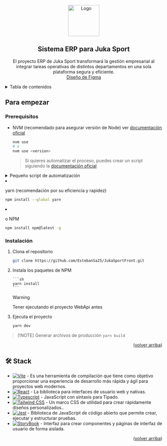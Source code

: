 <a name="readme-top"></a>

<div align="center">

<a href="https://github.com/midudev/la-velada-web-oficial">
  <img width="100px" src="https://imgur.com/vtrXGWQ.png" alt="Logo" width="800" />
</a>

## Sistema **ERP** para Juka Sport

El proyecto ERP de Juka Sport transformará la gestión empresarial al integrar tareas operativas de distintos departamentos en una sola plataforma segura y eficiente.\
[Diseño de Figma](https://www.figma.com/design/q2Wmi4Ymiswz6XTd1mN9vu/Juka-Sport?node-id=17%3A180&t=EJ1MfL6nnu7JuYKz-1)

</div>

<details>
<summary>Tabla de contenidos</summary>

-   [Sistema **ERP** para Juka Sport](#sistema-erp-para-juka-sport)
-   [Para empezar](#para-empezar)
    -   [Prerequisitos](#prerequisitos)
    -   [Instalación](#instalación)
-   [🛠️ Stack](#️-stack)
</details>

## Para empezar

### Prerequisitos

-   NVM (recomendado para asegurar versión de Node) ver [documentación oficial](https://github.com/nvm-sh/nvm?tab=readme-ov-file#installing-and-updating)

    ```sh
    nvm use
    # o
    nvm use <version>
    ```

    > Si quieres automatizar el proceso, puedes crear un script siguiendo la [documentación oficial](https://github.com/nvm-sh/nvm?tab=readme-ov-file#calling-nvm-use-automatically-in-a-directory-with-a-nvmrc-file)

<details>
	<summary>Pequeño script de automatización</summary>
	
- En Linux/MacOS:
	```sh
	# .bashrc | .zshrc | cualquier archivo de configuración
	# pequeño script para cambiar de version al entrar al directorio
	cd() {
  builtin cd "$@"
		if [[ -f .nvmrc ]]; then
			nvm use > /dev/null
			# Si quieres que te diga la versión
			nvm use
		fi
	}
	```

-   En Windows:

    ```powershell
    # $PROFILE
    function Change-Node-Version {
    	param($path)
    	& Set-Location $path
    	$pwd = pwd
    	if ( Test-Path "$pwd\\.nvmrc" ) {
    		$version = Get-Content .nvmrc
    		nvm use $version
    	}
    }
    New-Alias -Name cd -Value Change-Node-Version -Force -Option AllScope
    ```

    </details>

-   yarn (recomendación por su eficiencia y rapidez)

    ```sh
    npm install --global yarn

    ```

-   o NPM

    ```sh
    npm install npm@latest -g
    ```

### Instalación

1.  Clona el repositorio

    ```sh
    git clone https://github.com/EstebanSa25/JukaSportFront.git
    ```

2.  Instala los paquetes de NPM

        ```sh
        yarn install
        ```

    > [!WARNING]
    > Tener ejecutando el proyecto WebApi antes

3.  Ejecuta el proyecto

    ```sh
    yarn dev
    ```

> [!NOTE] Generar archivos de producción
> `yarn build`

 <p align="right">(<a href="#readme-top">volver arriba</a>)</p>

## 🛠️ Stack

-   [![Vite][vite-badge]][vite-url] - Es una herramienta de compilación que tiene como objetivo proporcionar una experiencia de desarrollo más rápida y ágil para proyectos web modernos.
-   [![React][react-badge]][react-url] - La biblioteca para interfaces de usuario web y nativas.
-   [![Typescript][typescript-badge]][typescript-url] - JavaScript con sintaxis para Tipado.
-   [![Tailwind CSS][tailwind-badge]][tailwind-url] - Un marco CSS de utilidad para crear rápidamente diseños personalizados..
-   [![Jest][jest-badge]][jest-url] - Biblioteca de JavaScript de código abierto que permite crear, ejecutar y estructurar pruebas.
-   [![StoryBook][story-badge]][story-url] - Interfaz para crear componentes y páginas de interfaz de usuario de forma aislada.

<p align="right">(<a href="#readme-top">volver arriba</a>)</p>

[vite-url]: https://vitejs.dev/
[react-url]: https://es.react.dev/
[typescript-url]: https://www.typescriptlang.org/
[tailwind-url]: https://tailwindcss.com/
[jest-url]: https://jestjs.io/es-ES/
[story-url]: https://storybook.js.org/
[vite-badge]: https://img.shields.io/badge/Vite-646CFF?logo=vite&logoColor=fff&style=for-the-badge
[react-badge]: https://img.shields.io/badge/react-%2320232a.svg?style=for-the-badge&logo=react&logoColor=%
[jest-badge]: https://img.shields.io/badge/-jest-%23C21325?style=for-the-badge&logo=jest&logoColor=white
[story-badge]: https://img.shields.io/badge/-Storybook-FF4785?style=for-the-badge&logo=storybook&logoColor=white
[typescript-badge]: https://img.shields.io/badge/Typescript-007ACC?style=for-the-badge&logo=typescript&logoColor=white&color=blue
[tailwind-badge]: https://img.shields.io/badge/Tailwind-ffffff?style=for-the-badge&logo=tailwindcss&logoColor=38bdf8
